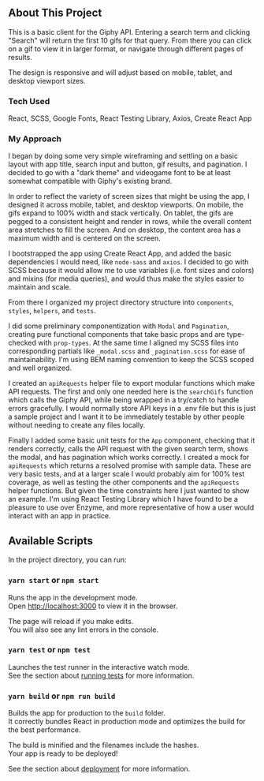 ## About This Project

This is a basic client for the Giphy API. Entering a search term and clicking "Search" will return the first 10 gifs for that query. From there you can click on a gif to view it in larger format, or navigate through different pages of results.

The design is responsive and will adjust based on mobile, tablet, and desktop viewport sizes.

### Tech Used

React, SCSS, Google Fonts, React Testing Library, Axios, Create React App

### My Approach

I began by doing some very simple wireframing and settling on a basic layout with app title, search input and button, gif results, and pagination. I decided to go with a "dark theme" and videogame font to be at least somewhat compatible with Giphy's existing brand.

In order to reflect the variety of screen sizes that might be using the app, I designed it across mobile, tablet, and desktop viewports. On mobile, the gifs expand to 100% width and stack vertically. On tablet, the gifs are pegged to a consistent height and render in rows, while the overall content area stretches to fill the screen. And on desktop, the content area has a maximum width and is centered on the screen.

I bootstrapped the app using Create React App, and added the basic dependencies I would need, like `node-sass` and `axios`. I decided to go with SCSS because it would allow me to use variables (i.e. font sizes and colors) and mixins (for media queries), and would thus make the styles easier to maintain and scale.

From there I organized my project directory structure into `components`, `styles`, `helpers`, and `tests`.

I did some preliminary componentization with `Modal` and `Pagination`, creating pure functional components that take basic props and are type-checked with `prop-types`. At the same time I aligned my SCSS files into corresponding partials like `_modal.scss` and `_pagination.scss` for ease of maintainability. I'm using BEM naming convention to keep the SCSS scoped and well organized.

I created an `apiRequests` helper file to export modular functions which make API requests. The first and only one needed here is the `searchGifs` function which calls the Giphy API, while being wrapped in a try/catch to handle errors gracefully. I would normally store API keys in a .env file but this is just a sample project and I want it to be immediately testable by other people without needing to create any files locally.

Finally I added some basic unit tests for the `App` component, checking that it renders correctly, calls the API request with the given search term, shows the modal, and has pagination which works correctly. I created a mock for `apiRequests` which returns a resolved promise with sample data. These are very basic tests, and at a larger scale I would probably aim for 100% test coverage, as well as testing the other components and the `apiRequests` helper functions. But given the time constraints here I just wanted to show an example. I'm using React Testing Library which I have found to be a pleasure to use over Enzyme, and more representative of how a user would interact with an app in practice.

## Available Scripts

In the project directory, you can run:

### `yarn start` or `npm start`

Runs the app in the development mode.<br>
Open [http://localhost:3000](http://localhost:3000) to view it in the browser.

The page will reload if you make edits.<br>
You will also see any lint errors in the console.

### `yarn test` or `npm test`

Launches the test runner in the interactive watch mode.<br>
See the section about [running tests](https://facebook.github.io/create-react-app/docs/running-tests) for more information.

### `yarn build` or `npm run build`

Builds the app for production to the `build` folder.<br>
It correctly bundles React in production mode and optimizes the build for the best performance.

The build is minified and the filenames include the hashes.<br>
Your app is ready to be deployed!

See the section about [deployment](https://facebook.github.io/create-react-app/docs/deployment) for more information.
